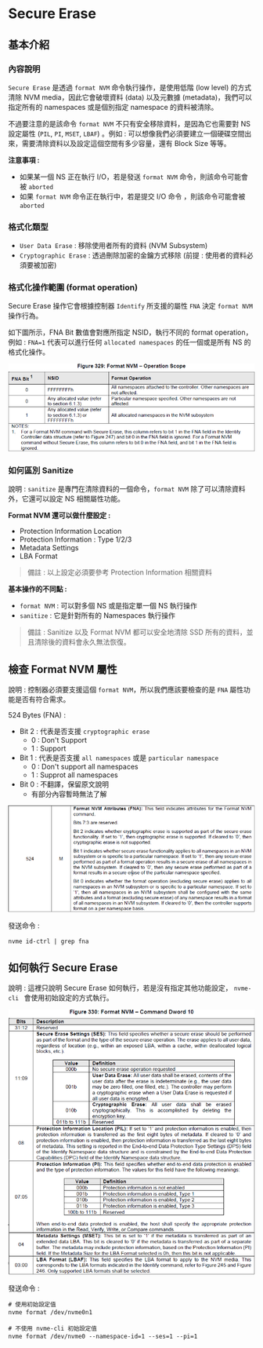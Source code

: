 # Secure Erase



## 基本介紹

### 內容說明

`Secure Erase` 是透過 `format NVM` 命令執行操作，是使用低階 (low level) 的方式清除 NVM media，因此它會破壞資料 (data) 以及元數據 (metadata)，我們可以指定所有的 namespaces 或是個別指定 namespace 的資料被清除。

不過要注意的是該命令 `format NVM` 不只有安全移除資料，是因為它也需要對 NS 設定屬性 (`PIL`, `PI`, `MSET`, `LBAF`) 。例如 : 可以想像我們必須要建立一個硬碟空間出來，需要清除資料以及設定這個空間有多少容量，還有 Block Size 等等。

**注意事項 :** 

* 如果某一個 NS 正在執行 I/O，若是發送 `format NVM` 命令，則該命令可能會被 `aborted`
* 如果 `format NVM` 命令正在執行中，若是提交 I/O 命令 ，則該命令可能會被 `aborted`



### 格式化類型 

* `User Data Erase` : 移除使用者所有的資料 (NVM Subsystem)
* `Cryptographic Erase` : 透過刪除加密的金鑰方式移除 (前提 : 使用者的資料必須要被加密)



### 格式化操作範圍 (format operation)

Secure Erase 操作它會根據控制器 `Identify` 所支援的屬性 `FNA` 決定 `format NVM` 操作行為。

如下圖所示，FNA Bit 數值會對應所指定 NSID，執行不同的 format operation，例如 : `FNA=1` 代表可以進行任何 `allocated namespaces` 的任一個或是所有 NS 的格式化操作。

![](https://github.com/miniedwins/learning/blob/main/nvme/pic/format_nvm_operation_scope.png)



### 如何區別  Sanitize

說明 : `sanitize` 是專門在清除資料的一個命令，`format NVM` 除了可以清除資料外，它還可以設定 NS 相關屬性功能。

**Format NVM  還可以做什麼設定 :**

* Protection Information Location
* Protection Information : Type 1/2/3 
* Metadata Settings
* LBA Format

> 備註 : 以上設定必須要參考 Protection Information 相關資料

**基本操作的不同點 :** 

* `format NVM` : 可以對多個 NS 或是指定單一個 NS 執行操作
* `sanitize` : 它是針對所有的 Namespaces 執行操作

> 備註 : Sanitize 以及 Format NVM 都可以安全地清除 SSD 所有的資料，並且清除後的資料會永久無法恢復。



## 檢查 Format NVM 屬性

說明 : 控制器必須要支援這個 `format NVM`，所以我們應該要檢查的是 `FNA` 屬性功能是否有符合需求。

524 Bytes (FNA) : 

* Bit 2 : 代表是否支援 `cryptographic erase`
  * 0 : Don't Support
  * 1 : Support
* Bit 1 : 代表是否支援 `all namespaces` 或是 `particular namespace`
  * 0 : Don't support all namespaces
  * 1 : Supprot all namespaces
* Bit 0 : 不翻譯，保留原文說明 
  * 有部分內容暫時無法了解

![](https://github.com/miniedwins/learning/blob/main/nvme/pic/identify_controller/Identify_Controller_FNA.png)

發送命令 : 

~~~shell
nvme id-ctrl | grep fna
~~~



## 如何執行 Secure Erase

說明 : 這裡只說明 Secure Erase 如何執行，若是沒有指定其他功能設定， `nvme-cli ` 會使用初始設定的方式執行。

![](https://github.com/miniedwins/learning/blob/main/nvme/pic/format_nvm_cmd_dw10.png)

發送命令 : 

~~~shell
# 使用初始設定值
nvme format /dev/nvme0n1

# 不使用 nvme-cli 初始設定值
nvme format /dev/nvme0 --namespace-id=1 --ses=1 --pi=1
~~~

